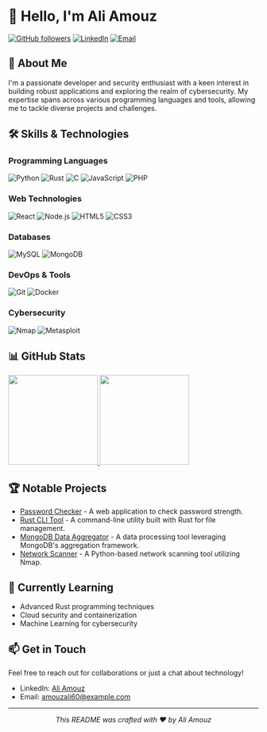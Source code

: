 # 👋 Hello, I'm Ali Amouz

[![GitHub followers](https://img.shields.io/github/followers/AliAmouz?style=social)](https://github.com/AliAmouz)
[![LinkedIn](https://img.shields.io/badge/-LinkedIn-0077B5?style=flat&logo=LinkedIn&logoColor=white)](https://www.linkedin.com/in/ali-amouz-91622b220/)
[![Email](https://img.shields.io/badge/-Email-D14836?style=flat&logo=Gmail&logoColor=white)](mailto:amouzali60@example.com)

## 🚀 About Me

I'm a passionate developer and security enthusiast with a keen interest in building robust applications and exploring the realm of cybersecurity. My expertise spans across various programming languages and tools, allowing me to tackle diverse projects and challenges.

## 🛠️ Skills & Technologies

### Programming Languages
![Python](https://img.shields.io/badge/-Python-3776AB?style=flat&logo=Python&logoColor=white)
![Rust](https://img.shields.io/badge/-Rust-000000?style=flat&logo=Rust&logoColor=white)
![C](https://img.shields.io/badge/-C-A8B9CC?style=flat&logo=C&logoColor=white)
![JavaScript](https://img.shields.io/badge/-JavaScript-F7DF1E?style=flat&logo=JavaScript&logoColor=black)
![PHP](https://img.shields.io/badge/-PHP-777BB4?style=flat&logo=PHP&logoColor=white)

### Web Technologies
![React](https://img.shields.io/badge/-React-61DAFB?style=flat&logo=React&logoColor=black)
![Node.js](https://img.shields.io/badge/-Node.js-339933?style=flat&logo=Node.js&logoColor=white)
![HTML5](https://img.shields.io/badge/-HTML5-E34F26?style=flat&logo=HTML5&logoColor=white)
![CSS3](https://img.shields.io/badge/-CSS3-1572B6?style=flat&logo=CSS3&logoColor=white)

### Databases
![MySQL](https://img.shields.io/badge/-MySQL-4479A1?style=flat&logo=MySQL&logoColor=white)
![MongoDB](https://img.shields.io/badge/-MongoDB-47A248?style=flat&logo=MongoDB&logoColor=white)

### DevOps & Tools
![Git](https://img.shields.io/badge/-Git-F05032?style=flat&logo=Git&logoColor=white)
![Docker](https://img.shields.io/badge/-Docker-2496ED?style=flat&logo=Docker&logoColor=white)

### Cybersecurity
![Nmap](https://img.shields.io/badge/-Nmap-0E83CD?style=flat&logo=Nmap&logoColor=white)
![Metasploit](https://img.shields.io/badge/-Metasploit-2A2A2A?style=flat&logo=Metasploit&logoColor=white)

## 📊 GitHub Stats

<a href="https://github.com/AliAmouz">
  <img height="180em" src="https://github-readme-stats.vercel.app/api?username=AliAmouz&show_icons=true&theme=radical" />
  <img height="180em" src="https://github-readme-stats.vercel.app/api/top-langs/?username=AliAmouz&layout=compact&theme=radical" />
</a>

## 🏆 Notable Projects

- [Password Checker](https://github.com/AliAmouz/password-checker) - A web application to check password strength.
- [Rust CLI Tool](https://github.com/AliAmouz/rust-cli-tool) - A command-line utility built with Rust for file management.
- [MongoDB Data Aggregator](https://github.com/AliAmouz/mongodb-aggregator) - A data processing tool leveraging MongoDB's aggregation framework.
- [Network Scanner](https://github.com/AliAmouz/network-scanner) - A Python-based network scanning tool utilizing Nmap.

## 🌱 Currently Learning

- Advanced Rust programming techniques
- Cloud security and containerization
- Machine Learning for cybersecurity

## 📫 Get in Touch

Feel free to reach out for collaborations or just a chat about technology!

- LinkedIn: [Ali Amouz](https://www.linkedin.com/in/ali-amouz-91622b220/)
- Email: [amouzali60@example.com](mailto:amouzali60@example.com)

---

<p align="center">
  <i>This README was crafted with ❤️ by Ali Amouz</i>
</p>